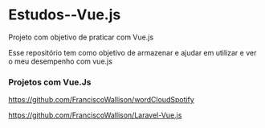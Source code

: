 # Estudos--Vue.js
Projeto com objetivo de praticar com Vue.js

  Esse repositório tem como objetivo de armazenar e ajudar em utilizar e ver o meu desempenho com vue.js

### Projetos com Vue.Js

https://github.com/FranciscoWallison/wordCloudSpotify

https://github.com/FranciscoWallison/Laravel-Vue.js
